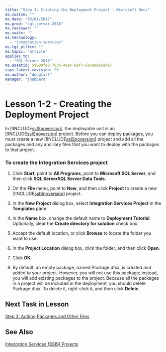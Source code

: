 ```yaml
---
title: "Step 2: Creating the Deployment Project | Microsoft Docs"
ms.custom: ""
ms.date: "03/01/2017"
ms.prod: "sql-server-2016"
ms.reviewer: ""
ms.suite: ""
ms.technology: 
  - "integration-services"
ms.tgt_pltfrm: ""
ms.topic: "article"
applies_to: 
  - "SQL Server 2016"
ms.assetid: 59990fe2-7036-4e9c-8efc-6ece9e66eda7
caps.latest.revision: 20
ms.author: "douglasl"
manager: "jhubbard"
---
```

# Lesson 1-2 - Creating the Deployment Project
In [!INCLUDE[ssISnoversion](../../advanced-analytics/r-services/includes/ssisnoversion-md.md)], the deployable unit is an [!INCLUDE[ssISnoversion](../../advanced-analytics/r-services/includes/ssisnoversion-md.md)] project. Before you can deploy packages, you must create a new [!INCLUDE[ssISnoversion](../../advanced-analytics/r-services/includes/ssisnoversion-md.md)] project and add all the packages and any ancillary files that you want to deploy with the packages to that project.  
  
### To create the Integration Services project  
  
1.  Click **Start**, point to **All Programs**, point to **Microsoft SQL Server**, and then click **SQL ServerSQL Server Data Tools**.  
  
2.  On the **File** menu, point to **New**, and then click **Project** to create a new [!INCLUDE[ssISnoversion](../../advanced-analytics/r-services/includes/ssisnoversion-md.md)] project.  
  
3.  In the **New Project** dialog box, select **Integration Services Project** in the **Templates** pane.  
  
4.  In the **Name** box, change the default name to **Deployment Tutorial**. Optionally, clear the **Create directory for solution** check box.  
  
5.  Accept the default location, or click **Browse** to locate the folder you want to use.  
  
6.  In the **Project Location** dialog box, click the folder, and then click **Open**.  
  
7.  Click **OK**.  
  
8.  By default, an empty package, named Package.dtsx, is created and added to your project. However, you will not use this package; instead, you will add existing packages to the project. Because all the packages in a project will be included in the deployment, you should delete Package.dtsx. To delete it, right-click it, and then click **Delete**.  
  
## Next Task in Lesson  
[Step 3: Adding Packages and Other Files](../../integration-services/tutorials/lesson-1-3-adding-packages-and-other-files.md)  
  
## See Also  
[Integration Services &#40;SSIS&#41; Projects](../Topic/Integration%20Services%20(SSIS)%20Projects.md)  
  
  
  

